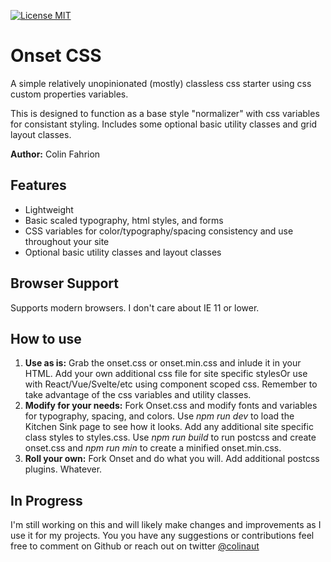 [![License MIT](https://img.shields.io/badge/licence-MIT-blue.svg)](https://choosealicense.com/licenses/mit/)

# Onset CSS

A simple relatively unopinionated (mostly) classless css starter using css custom properties variables.

This is designed to function as a base style "normalizer" with css variables for consistant styling. Includes some optional basic utility classes and grid layout classes.

**Author:** Colin Fahrion

## Features

- Lightweight
- Basic scaled typography, html styles, and forms
- CSS variables for color/typography/spacing consistency and use throughout your site
- Optional basic utility classes and layout classes

## Browser Support

Supports modern browsers. I don't care about IE 11 or lower.

## How to use

1. **Use as is:** Grab the onset.css or onset.min.css and inlude it in your HTML. Add your own additional css file for site specific stylesOr use with React/Vue/Svelte/etc using component scoped css. Remember to take advantage of the css variables and utility classes.
2. **Modify for your needs:** Fork Onset.css and modify fonts and variables for typography, spacing, and colors. Use _npm run dev_ to load the Kitchen Sink page to see how it looks. Add any additional site specific class styles to styles.css. Use _npm run build_ to run postcss and create onset.css and _npm run min_ to create a minified onset.min.css.
3. **Roll your own:** Fork Onset and do what you will. Add additional postcss plugins. Whatever.

## In Progress

I'm still working on this and will likely make changes and improvements as I use it for my projects. You you have any suggestions or contributions feel free to comment on Github or reach out on twitter [@colinaut](https://twitter.com/colinaut)
